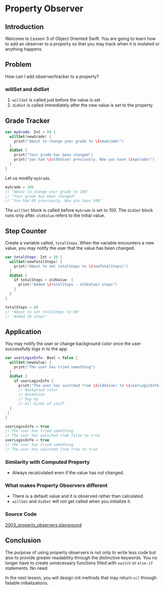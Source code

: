 # Property Observer

## Introduction
Welcome to Lesson 3 of Object Oriented Swift. You are going to learn how to add an observer to a property so that you may track when it is mutated or anything happens.

## Problem
How can I add observer/tracker to a property?

### willSet and didSet
  1. `willSet` is called just before the value is set
  2. `didSet` is called immediately after the new value is set to the property.


## Grade Tracker
```swift
var myGrade: Int = 80 {
  willSet(newGrade) {
    print("About to change your grade to \(newGrade)")
  }
  didSet {
    print("Your grade has been changed")
    print("you had \(oldValue) previously. Now you have \(myGrade)")
  }
}
```

Let us modify `myGrade`.

```swift
myGrade = 100
// "About to change your grade to 100"
// "Your grade has been changed"
// "You had 80 previously. Now you have 100"
```

The `willSet` block is called before `myGrade` is set to 100. The `didSet` block runs only after. `oldValue` refers to the initial value.


## Step Counter
Create a variable called, `totalSteps`. When the variable encounters a new value, you may notify the user that the value has been changed.


```swift
var totalSteps: Int = 20 {
  willSet(newTotalSteps) {
    print("About to set totalSteps to \(newTotalSteps)")
  }
  didSet {
    if totalSteps > oldValue  {
      print("Added \(totalSteps - oldValue) steps")
    }
  }
}
```

```swift
totalSteps = 60
// "About to set totalSteps to 60"
// "Added 20 steps"
```

## Application
You may notify the user or change background color once the user successfully logs in to the app.

```swift
var userLoginInfo: Bool = false {
  willSet(newValue) {
    print("The user has tried something")
  }
  didSet {
    if userLoginInfo {
      print("The user has switched from \(oldValue) to \(userLoginInfo)")
      // Backgroud color
      // Animation
      // Pop Up
      // All kinds of stuff
  }
 }
}

userLoginInfo = true
// The user has tried something
// The user has switched from false to true
userLoginInfo = true
// The user has tried something
// The user has switched from true to true
```

### Similarity with Computed Property
 - Always recalculated even if the value has not changed.

### What makes Property Observers different
 - There is a default value and it is observed rather than calculated.
 - `willSet` and `didSet` will not get called when you initialize it.

### Source Code
[2003_property_observers.playground](https://www.dropbox.com/sh/tfvmjjrppvy0g01/AABB5kYVgf6ImcptnOvQ53VGa?dl=0)

## Conclusion
The purpose of using property observers is not only to write less code but also to provide greater readability through the distinctive keywords. You no longer have to create unnecessary functions filled with `switch` or `else-if` statements. No need.

In the next lesson, you will design init methods that may return `nil` through failable initializations.

